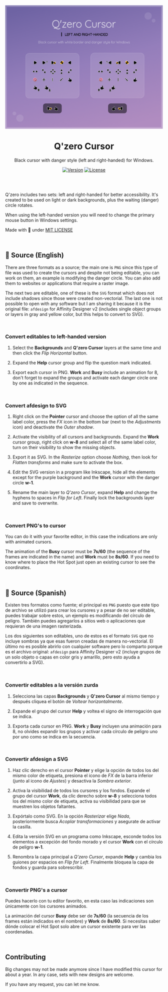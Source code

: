</br>
<p align="center"><a href="#"><img src="set/Preview.png" align="center" alt="Drop Icons"/></a></p>
<h1 align="center">Q'zero Cursor</h1>
<p align="center">Black cursor with danger style (left and right-handed) for Windows.</p>
<p align="center">
<a href="#"><img alt="Version" src="https://img.shields.io/badge/Version-1.0-8c79b7?style=flat-square&labelColor=343B45"/></a>
<a href="LICENSE"><img alt="License" src="https://img.shields.io/github/license/genesistoxical/drop-icons?color=8c79b7&label=License&style=flat-square&labelColor=343B45"/></a>
</p>
</br>

</br>

Q'zero includes two sets: left and right-handed for better accessibility. It's created to be used on light or dark backgrounds, plus the waiting (danger) circle rotates.

When using the left-handed version you will need to change the primary mouse button in Windows settings.

Made with 🤍 under [MIT LICENSE](LICENSE)
</br>

</br>

## 📑 Source (English)
There are three formats as a source; the main one is `PNG` since this type of file was used to create the cursors and despite not being editable, you can work on them, an example is modifying the danger circle. You can also add them to websites or applications that require a raster image.

The next two are editable, one of these is the `SVG` format which does not include shadows since those were created non-vectorial. The last one is not possible to open with any software but I am sharing it because it is the original file: `afdesign` for Affinity Designer v2 (includes single object groups or layers in gray and yellow color, but this helps to convert to SVG).

</br>

### Convert editables to left-handed version

1. Select the **Backgrounds** and **Q'zero Cursor** layers at the same time and then click the *Flip Horizontal* button.

2. Expand the **Help** cursor group and flip the question mark indicated.

3. Export each cursor in PNG. **Work** and **Busy** include an animation for 8, don't forget to expand the groups and activate each danger circle one by one as indicated in the sequence.

</br>

### Convert afdesign to SVG

1. Right click on the **Pointer** cursor and choose the option of all the same label color, press the *FX* icon in the bottom bar (next to the *Adjustments* icon) and deactivate the *Outer shadow*.

2. Activate the visibility of all cursors and backgrounds. Expand the **Work** cursor group, right click on **w-8** and select all of the same label color, turn on their visibility to show the missing objects.

4. Export it as SVG. In the *Rasterize* option choose *Nothing*, then look for *Flatten transforms* and make sure to activate the box.

5. Edit the SVG version in a program like Inkscape, hide all the elements except for the purple background and the **Work** cursor with the danger circle **w-1**.

6. Rename the main layer to *Q'zero Cursor*, expand **Help** and change the hyphens to spaces in *Flip for Left*. Finally lock the backgrounds layer and save to overwrite.

</br>

### Convert PNG's to cursor

You can do it with your favorite editor, in this case the indications are only with animated cursors.

The animation of the **Busy** cursor must be **7s/60** (the sequence of the frames are indicated in the name) and **Work** must be **8s/60**. If you need to know where to place the Hot Spot just open an existing cursor to see the coordinates.
</br>

</br>

## 📑 Source (Spanish)
Existen tres formatos como fuente; el principal es `PNG` puesto que este tipo de archivo se utilizó para crear los cursores y a pesar de no ser editable, puedes trabajar sobre estos, un ejemplo es modificando del círculo de peligro. También puedes agregarlos a sitios web o aplicaciones que requieran de una imagen rasterizada.

Los dos siguientes son editables, uno de estos es el formato `SVG` que no incluye sombras ya que esas fueron creadas de manera no-vectorial. El último no es posible abrirlo con cualquier software pero lo comparto porque es el archivo original: `afdesign` para Affinity Designer v2 (incluye grupos de un solo objeto o capas en color gris y amarillo, pero esto ayuda a convertirlo a SVG).

</br>

### Convertir editables a la versión zurda

1. Selecciona las capas **Backgrounds** y **Q'zero Cursor** al mismo tiempo y después cliquea el botón de *Voltear horizontalmente*.

2. Expande el grupo del cursor **Help** y voltea el signo de interrogación que se indica.

3. Exporta cada cursor en PNG. **Work** y **Busy** incluyen una animación para 8, no olvides expandir los grupos y activar cada círculo de peligro uno por uno como se indica en la secuencia.

</br>

### Convertir afdesign a SVG

1. Haz clic derecho en el cursor **Pointer** y elige la opción de todos los del mismo color de etiqueta, presiona el icono de *FX* de la barra inferior (junto al icono de *Ajustes*) y desactiva la *Sombra exterior*.

2. Activa la visibilidad de todos los cursores y los fondos. Expande el grupo del cursor **Work**, da clic derecho sobre **w-8** y selecciona todos los del mismo color de etiqueta, activa su visibilidad para que se muestren los objetos faltantes.

4. Expórtalo como SVG. En la opción *Rasterizar* elige *Nada*, posteriormente busca *Acoplar transformaciones* y asegurate de activar la casilla.

5. Edita la versión SVG en un programa como Inkscape, esconde todos los elementos a excepción del fondo morado y el cursor **Work** con el círculo de peligro **w-1**.

6. Renombra la capa principal a *Q'zero Cursor*, expande **Help** y cambia los guiones por espacios en *Flip for Left*. Finalmente bloquea la capa de fondos y guarda para sobrescribir.

</br>

### Convertir PNG's a cursor

Puedes hacerlo con tu editor favorito, en esta caso las indicaciones son únicamente con los cursores animados.

La animación del cursor **Busy** debe ser de **7s/60** (la secuencia de los frames están indicados en el nombre) y **Work** de **8s/60**. Si necesitas saber dónde colocar el Hot Spot solo abre un cursor existente para ver las coordenadas.
</br>

</br>

## Contributing
Big changes may not be made anymore since I have modified this cursor for about a year. In any case, sets with new designs are welcome.

If you have any request, you can let me know.
